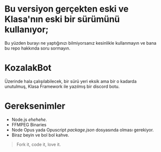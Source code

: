 # Bu versiyon gerçekten eski ve Klasa'nın eski bir sürümünü kullanıyor;
Bu yüzden burayı ne yaptığınızı bilmiyorsanız kesinlikle kullanmayın ve bana bu repo hakkında soru sormayın.

# KozalakBot
Üzerinde hala çalışılabilecek, bir sürü yeri eksik ama bir o kadarda unutulmuş, Klasa Framework ile yazılmış bir discord botu. 

# Gereksenimler
- Node.js *ehehehe*.
- FFMPEG Binaries
- Node Opus yada Opuscript *package.json* dosyasında olması gerekiyor.
- Biraz beyin ve bol bol kahve. 

> Fork it, code it, love it.
